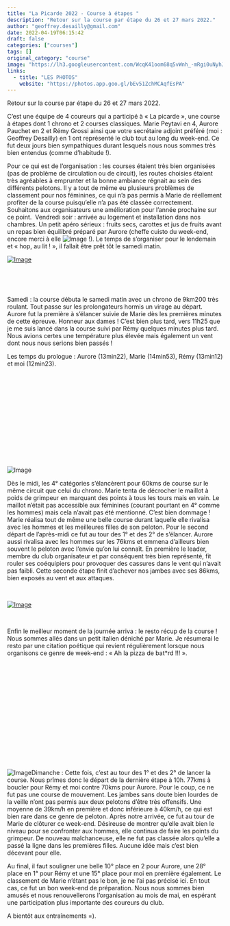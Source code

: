 ```yaml
---
title: "La Picarde 2022 - Course à étapes "
description: "Retour sur la course par étape du 26 et 27 mars 2022."
author: "geoffrey.desailly@gmail.com"
date: 2022-04-19T06:15:42
draft: false
categories: ["courses"]
tags: []
original_category: "course"
image: "https://lh3.googleusercontent.com/WcqK41oom68q5vWnh_-mRgi0uNyhJKaBEe8UQf_vMV3HXCCQcLPGXTsTW15Dt1ZG49_kwZMXMtTpNQBUU3tT5w5tUAEUn1N5sqKpIKFsV5xn6dekXirGlxcForx8F1XYUZQdCQh3yEp78gX_gbcVvd8tD4RifH2uoetg7i-rPyrwpljxo9Djl40tniZtTVqPgw-OQzkyThYJUz9Y9D-nYHgdgIFmSuGNHLpC95eL4xbhQKkv2erKPN9vL_70ypVPszTg-EQw3fnbwi6OGC7P3a-ht_ngq_KoHaOjWhaTgkhos2D6UuywzycphkFK307ibfR3-l32SOW10hjh6LygUO7qNDmzBsf_B9EdjVdhhYCbtcvB6ZZRY2Xexmkoqji16RjbJJeeqUCE2zl9Jp5eKj37eNRYCPTxJERQAv8BsqgFBruQLeC3ryasvoEBkeElP-tOezbYhReSpz9rr21L1pycaYLZRXo4eCFPNvI5YTddnjy-9Pv7HqRtELhTELIw7iCZug2HAk6BIlq8jPPOAwIbI62e0pIEV6vl9u_PKTKcTPvG1wdhfgi0shUDyTVqZ3B1Ty160yey-m0RCXRwJX2lxsf-HW9OoiZXnkMvE4GStK6zJtW7BJLsnXmNNFnfWDbedfeaKzt9OkHfk8FKpymHKYq7wZUWEH6oxh907vVthsUmPJtKVwSJ8zK_l0jfAKso-t8QgYcgupOjV4c8nlJTrGSn4MW1ivXUfbrVF142oYUPjGqOo03BG4hN_fN342tDgWZLaPKqUyp7vAyX9I2elthGAW_ReQ=w1039-h780-no?authuser=0"
links:
  - title: "LES PHOTOS"
    website: "https://photos.app.goo.gl/bEv51ZchMCAqfEsPA"
---
```


Retour sur la course par étape du 26 et 27 mars 2022.

<!--more-->

C’est une équipe de 4 coureurs qui a participé à «&nbsp;La picarde&nbsp;», une course à étapes dont 1 chrono et 2 courses classiques. Marie Peytavi en 4, Aurore Pauchet en 2 et Rémy Grossi ainsi que votre secrétaire adjoint préféré (moi&nbsp;: Geoffrey Desailly) en 1 ont représenté le club tout au long du week-end. Ce fut deux jours bien sympathiques durant lesquels nous nous sommes très bien entendus (comme d’habitude&nbsp;!).

Pour ce qui est de l’organisation&nbsp;: les courses étaient très bien organisées (pas de problème de circulation ou de circuit), les routes choisies étaient très agréables à emprunter et la bonne ambiance régnait au sein des différents pelotons. Il y a tout de même eu plusieurs problèmes de classement pour nos féminines, ce qui n’a pas permis à Marie de réellement profiter de la course puisqu’elle n’a pas été classée correctement. Souhaitons aux organisateurs une amélioration pour l’année prochaine sur ce point.&nbsp;&nbsp;Vendredi soir&nbsp;:&nbsp;arrivée au logement et installation dans nos chambres. Un petit apéro sérieux&nbsp;: fruits secs, carottes et jus de fruits avant un repas bien équilibré préparé par Aurore (cheffe cuisto du week-end, encore merci à elle&nbsp;![Image](https://fonts.gstatic.com/s/e/notoemoji/14.0/1f609/72.png)&nbsp;!). Le temps de s’organiser pour le lendemain et «&nbsp;hop, au lit&nbsp;!&nbsp;», il fallait être prêt tôt le samedi matin.

[![Image](https://lh3.googleusercontent.com/pw/AM-JKLXXCJs0ljBC6k1OhpXYNfifC9HIhqNyCzJj0MOK_HY4T5dM3wUAOav2dBbL1m1SSkZS2myg8K9cjUGqOuNJr0NEftuYufkP1EyDAFlmRQGu_BP-FXsjtEUeNl3X3pku_JvT14I4pJY9wqRMu3lWgGGd-w=w542-h813-no?authuser=0)](https://lh3.googleusercontent.com/pw/AM-JKLXXCJs0ljBC6k1OhpXYNfifC9HIhqNyCzJj0MOK_HY4T5dM3wUAOav2dBbL1m1SSkZS2myg8K9cjUGqOuNJr0NEftuYufkP1EyDAFlmRQGu_BP-FXsjtEUeNl3X3pku_JvT14I4pJY9wqRMu3lWgGGd-w=w542-h813-no?authuser=0)

&nbsp;

&nbsp;

Samedi&nbsp;:&nbsp;la course débuta le samedi matin avec un chrono de 9km200 très roulant. Tout passe sur les prolongateurs hormis un virage au départ. Aurore fut la première à s’élancer suivie de Marie dès les premières minutes de cette épreuve. Honneur aux dames&nbsp;! C’est bien plus tard, vers 11h25 que je me suis lancé dans la course suivi par Rémy quelques minutes plus tard. Nous avions certes une température plus élevée mais également un vent dont nous nous serions bien passés&nbsp;!

Les temps du prologue&nbsp;: Aurore (13min22), Marie (14min53), Rémy (13min12) et moi (12min23).

&nbsp;

&nbsp;

&nbsp;

&nbsp;

&nbsp;

&nbsp;

&nbsp;

![Image](https://lh3.googleusercontent.com/pw/AM-JKLUN0a149lgym6rZEi7jhzz0goZqdM98AX8qjj0Pml1X1pUw7Ol-B-f7-5rq3e4kvFMjJwnJIezT0dObvPlOY19THSSSCPvtqTvk3_mNgG0BcEOIaIE2epxi8lLYdXG2VEwmkn_NOWmBDa1Z-ysW_pjhvQ=w1039-h780-no?authuser=0)

Dès le midi, les 4° catégories s’élancèrent pour 60kms de course sur le même circuit que celui du chrono. Marie tenta de décrocher le maillot à poids de grimpeur en marquant des points à tous les tours mais en vain. Le maillot n’était pas accessible aux féminines (courant pourtant en 4° comme les hommes) mais cela n’avait pas été mentionné. C’est bien dommage&nbsp;! Marie réalisa tout de même une belle course durant laquelle elle rivalisa avec les hommes et les meilleures filles de son peloton. Pour le second départ de l’après-midi ce fut au tour des 1° et des 2° de s’élancer. Aurore aussi rivalisa avec les hommes sur les 76kms et emmena d’ailleurs bien souvent le peloton avec l’envie qu’on lui connaît. En première le leader, membre du club organisateur et par conséquent très bien représenté, fit rouler ses coéquipiers pour provoquer des cassures dans le vent qui n’avait pas faibli. Cette seconde étape finit d’achever nos jambes avec ses 86kms, bien exposés au vent et aux attaques.

&nbsp;

[![Image](https://lh3.googleusercontent.com/pw/AM-JKLWULcf3kDHu1FKRN4aVYQkbFE-zwRSoj0XSFAVvp-nPJhNS9ShkMop8cO3FtBXNPSdAl_4BQ23fHwoekK6bUVIbMHs7evUhHv8SjG2wdpdD_9e5YNmXhgxMBODHm7vjunR2gRZkpeQBwwW-8f4eHs2YIw=w1039-h782-no?authuser=0)](https://lh3.googleusercontent.com/pw/AM-JKLWULcf3kDHu1FKRN4aVYQkbFE-zwRSoj0XSFAVvp-nPJhNS9ShkMop8cO3FtBXNPSdAl_4BQ23fHwoekK6bUVIbMHs7evUhHv8SjG2wdpdD_9e5YNmXhgxMBODHm7vjunR2gRZkpeQBwwW-8f4eHs2YIw=w1039-h782-no?authuser=0)

&nbsp;

Enfin le meilleur moment de la journée arriva&nbsp;: le resto récup de la course&nbsp;! Nous sommes allés dans un petit italien déniché par Marie. Je résumerai le resto par une citation poétique qui revient régulièrement lorsque nous organisons ce genre de week-end&nbsp;: «&nbsp;Ah la pizza de bat*rd&nbsp;!!!&nbsp;».

&nbsp;

&nbsp;

&nbsp;

&nbsp;

&nbsp;

&nbsp;

&nbsp;

&nbsp;

![Image](https://lh3.googleusercontent.com/pw/AM-JKLW3d6wX0Ze61WpibNno7Lcvt3GSOeTDcqanK2VMByjr4vrHZL06hoHy-2dKn8V9vdN6NxcCHvQqYYi2Zxs0Tbe5NtdoIV2jZYOxnbYCaia8QrhnPwdOXcNXA_A5GNvalRcufFY3gEYOBLejyz2zB9jd6A=w542-h813-no?authuser=0)Dimanche&nbsp;:&nbsp;Cette fois, c’est au tour des 1° et des 2° de lancer la course. Nous prîmes donc le départ de la dernière étape à 10h. 77kms à boucler pour Rémy et moi contre 70kms pour Aurore. Pour le coup, ce ne fut pas une course de mouvement. Les jambes sans doute bien lourdes de la veille n’ont pas permis aux deux pelotons d’être très offensifs. Une moyenne de 39km/h en première et donc inférieure à 40km/h, ce qui est bien rare dans ce genre de peloton. Après notre arrivée, ce fut au tour de Marie de clôturer ce week-end. Désireuse de montrer qu’elle avait bien le niveau pour se confronter aux hommes, elle continua de faire les points du grimpeur. De nouveau malchanceuse, elle ne fut pas classée alors qu’elle a passé la ligne dans les premières filles. Aucune idée mais c’est bien décevant pour elle.

Au final, il faut souligner une belle 10° place en 2 pour Aurore, une 28° place en 1° pour Rémy et une 15° place pour moi en première également. Le classement de Marie n’étant pas le bon, je ne l’ai pas précisé ici. En tout cas, ce fut un bon week-end de préparation. Nous nous sommes bien amusés et nous renouvellerons l’organisation au mois de mai, en espérant une participation plus importante des coureurs du club.

A bientôt aux entraînements =).